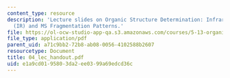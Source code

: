 ```yaml
---
content_type: resource
description: 'Lecture slides on Organic Structure Determination: Infrared Spectroscopy
  (IR) and MS Fragmentation Patterns.'
file: https://ol-ocw-studio-app-qa.s3.amazonaws.com/courses/5-13-organic-chemistry-ii-fall-2006/e1a9cd0195803da2ee0399a69edcd36c_04_lec_handout.pdf
file_type: application/pdf
parent_uid: a71c9bb2-72b8-ab08-0056-4102588b2607
resourcetype: Document
title: 04_lec_handout.pdf
uid: e1a9cd01-9580-3da2-ee03-99a69edcd36c
---
```

